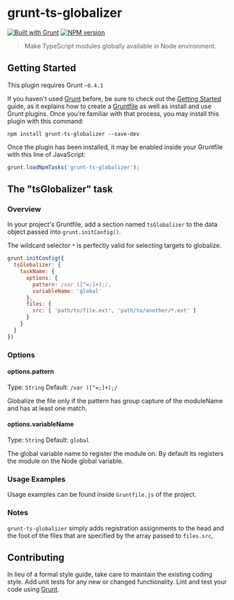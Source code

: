 # grunt-ts-globalizer

[![Built with Grunt](https://img.shields.io/badge/Built%20with-GruntJS-yellow.svg?style=flat)](http://gruntjs.com/)
[![NPM version](https://img.shields.io/npm/v/grunt-ts-globalizer.svg?style=flat)](https://www.npmjs.com/package/grunt-ts-globalizer)

> Make TypeScript modules globally available in Node environment.


## Getting Started
This plugin requires Grunt `~0.4.1`

If you haven't used [Grunt](http://gruntjs.com/) before, be sure to check out the [Getting Started](http://gruntjs.com/getting-started) guide, as it explains how to create a [Gruntfile](http://gruntjs.com/sample-gruntfile) as well as install and use Grunt plugins. Once you're familiar with that process, you may install this plugin with this command:

```shell
npm install grunt-ts-globalizer --save-dev
```

Once the plugin has been installed, it may be enabled inside your Gruntfile with this line of JavaScript:

```js
grunt.loadNpmTasks('grunt-ts-globalizer');
```


## The "tsGlobalizer" task

### Overview

In your project's Gruntfile, add a section named `tsGlobalizer` to the data object passed into `grunt.initConfig()`.

The wildcard selector `*` is perfectly valid for selecting targets to globalize.

```js
grunt.initConfig({
  tsGlobalizer: {
    taskName: {
      options: {
        pattern: /var ([^=;]+);/,
		variableName: 'global'
      },
      files: {
        src: [ 'path/to/file.ext', 'path/to/another/*.ext' ]
      }
    }
  }
})
```


### Options

#### options.pattern
Type: `String`
Default: `/var ([^=;]+);/`  

Globalize the file only if the pattern has group capture of the moduleName and has at least one match.

#### options.variableName
Type: `String`
Default: `global` 

The global variable name to register the module on. By default its registers the module on the Node global variable.

### Usage Examples

Usage examples can be found inside `Gruntfile.js` of the project. 


### Notes

`grunt-ts-globalizer` simply adds registration assignments to the head and the foot of the files that are specified by the array passed to `files.src`, 


## Contributing
In lieu of a formal style guide, take care to maintain the existing coding style. Add unit tests for any new or changed functionality. Lint and test your code using [Grunt](http://gruntjs.com/).
